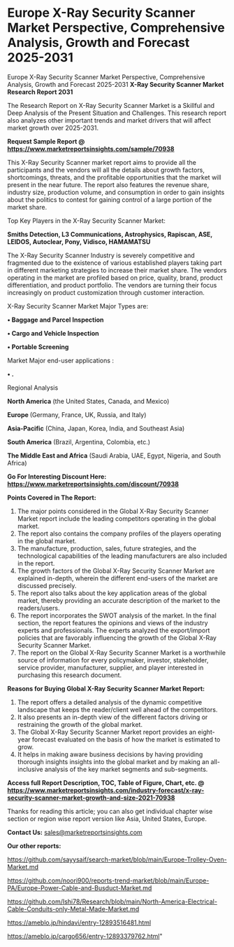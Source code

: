 # Europe X-Ray Security Scanner Market Perspective, Comprehensive Analysis, Growth and Forecast 2025-2031
Europe X-Ray Security Scanner Market Perspective, Comprehensive Analysis, Growth and Forecast 2025-2031
<strong>X-Ray Security Scanner Market Research Report 2031</strong>

The Research Report on X-Ray Security Scanner Market is a Skillful and Deep Analysis of the Present Situation and Challenges. This research report also analyzes other important trends and market drivers that will affect market growth over 2025-2031.

<strong>Request Sample Report @ <a href=https://www.marketreportsinsights.com/sample/70938>https://www.marketreportsinsights.com/sample/70938</a></strong>

This X-Ray Security Scanner market report aims to provide all the participants and the vendors will all the details about growth factors, shortcomings, threats, and the profitable opportunities that the market will present in the near future. The report also features the revenue share, industry size, production volume, and consumption in order to gain insights about the politics to contest for gaining control of a large portion of the market share.

Top Key Players in the X-Ray Security Scanner Market:

<strong>Smiths Detection, L3 Communications, Astrophysics, Rapiscan, ASE, LEIDOS, Autoclear, Pony, Vidisco, HAMAMATSU</strong>

The X-Ray Security Scanner Industry is severely competitive and fragmented due to the existence of various established players taking part in different marketing strategies to increase their market share. The vendors operating in the market are profiled based on price, quality, brand, product differentiation, and product portfolio. The vendors are turning their focus increasingly on product customization through customer interaction.

X-Ray Security Scanner Market Major Types are:

<strong>• Baggage and Parcel Inspection

• Cargo and Vehicle Inspection

• Portable Screening</strong>

Market Major end-user applications :

<strong>• .</strong>

Regional Analysis

</u><strong><b>North America</b></strong> (the United States, Canada, and Mexico)

<strong><b>Europe </b></strong>(Germany, France, UK, Russia, and Italy)

<strong><b>Asia-Pacific</b></strong> (China, Japan, Korea, India, and Southeast Asia)

<strong><b>South America</b></strong> (Brazil, Argentina, Colombia, etc.)

<strong><b>The Middle East and Africa</b></strong> (Saudi Arabia, UAE, Egypt, Nigeria, and South Africa)

<strong>Go For Interesting Discount Here: <a href=https://www.marketreportsinsights.com/discount/70938>https://www.marketreportsinsights.com/discount/70938</a></strong>

<strong>Points Covered in The Report:</strong>
<ol>
  <li>The major points considered in the Global X-Ray Security Scanner Market report include the leading competitors operating in the global market.</li>
  <li>The report also contains the company profiles of the players operating in the global market.</li>
  <li>The manufacture, production, sales, future strategies, and the technological capabilities of the leading manufacturers are also included in the report.</li>
  <li>The growth factors of the Global X-Ray Security Scanner Market are explained in-depth, wherein the different end-users of the market are discussed precisely.</li>
  <li>The report also talks about the key application areas of the global market, thereby providing an accurate description of the market to the readers/users.</li>
  <li>The report incorporates the SWOT analysis of the market. In the final section, the report features the opinions and views of the industry experts and professionals. The experts analyzed the export/import policies that are favorably influencing the growth of the Global X-Ray Security Scanner Market.</li>
  <li>The report on the Global X-Ray Security Scanner Market is a worthwhile source of information for every policymaker, investor, stakeholder, service provider, manufacturer, supplier, and player interested in purchasing this research document.</li>
</ol>
<strong>Reasons for Buying Global X-Ray Security Scanner Market Report:</strong>

<ol>
  <li>The report offers a detailed analysis of the dynamic competitive landscape that keeps the reader/client well ahead of the competitors.</li>
  <li>It also presents an in-depth view of the different factors driving or restraining the growth of the global market.</li>
  <li>The Global X-Ray Security Scanner Market report provides an eight-year forecast evaluated on the basis of how the market is estimated to grow.</li>
  <li>It helps in making aware business decisions by having providing thorough insights insights into the global market and by making an all-inclusive analysis of the key market segments and sub-segments.</li>
</ol>
<strong>Access full Report Description, TOC, Table of Figure, Chart, etc. @ <a href=https://www.marketreportsinsights.com/industry-forecast/x-ray-security-scanner-market-growth-and-size-2021-70938>https://www.marketreportsinsights.com/industry-forecast/x-ray-security-scanner-market-growth-and-size-2021-70938</a></strong>


Thanks for reading this article; you can also get individual chapter wise section or region wise report version like Asia, United States, Europe.

<strong>Contact Us:</strong>
sales@marketreportsinsights.com

<strong>Our other reports:</strong>

<a href=https://github.com/sayysaif/search-market/blob/main/Europe-Trolley-Oven-Market.md>https://github.com/sayysaif/search-market/blob/main/Europe-Trolley-Oven-Market.md</a>

<a href=https://github.com/noori900/reports-trend-market/blob/main/Europe-PA/Europe-Power-Cable-and-Busduct-Market.md>https://github.com/noori900/reports-trend-market/blob/main/Europe-PA/Europe-Power-Cable-and-Busduct-Market.md</a>

<a href=https://github.com/Ishi78/Research/blob/main/North-America-Electrical-Cable-Conduits-only-Metal-Made-Market.md>https://github.com/Ishi78/Research/blob/main/North-America-Electrical-Cable-Conduits-only-Metal-Made-Market.md</a>

<a href=https://ameblo.jp/hindavi/entry-12893516481.html>https://ameblo.jp/hindavi/entry-12893516481.html</a>

<a href=https://ameblo.jp/cargo656/entry-12893379762.html>https://ameblo.jp/cargo656/entry-12893379762.html</a>"

